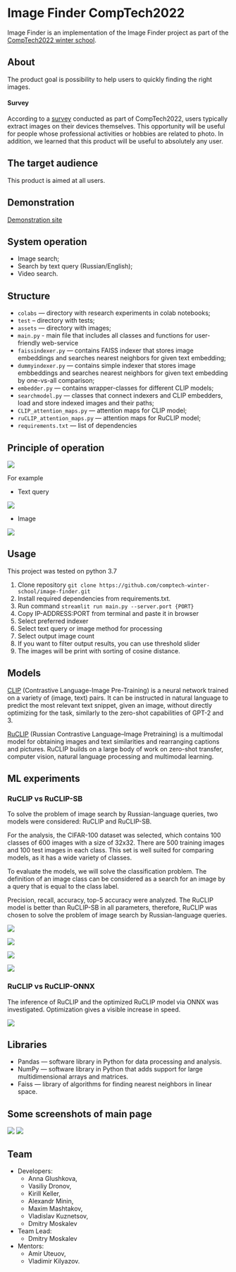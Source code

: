 # Image Finder CompTech2022

Image Finder is an implementation of the Image Finder project as part of the [CompTech2022 winter school](https://comptechschool.com/). 

## About 

The product goal is possibility to help users to quickly finding the right images. 

#### Survey

According to a [survey](https://forms.gle/HmXznGKsynYdRoZ78) conducted as part of CompTech2022, users typically extract images on their devices themselves. This opportunity will be useful for people whose professional activities or hobbies are related to photo. In addition, we learned that this product will be useful to absolutely any user.

## The target audience

This product is aimed at all users.

## Demonstration

[Demonstration site](http://84.201.160.26:8503/)

## System operation

* Image search;  
* Search by text query (Russian/English); 
* Video search. 

## Structure
* 	`colabs` — directory with research experiments in colab notebooks;  
*  `test` – directory with tests;
* 	`assets` — directory with images;
* 	`main.py` - main file that includes all classes and functions for user-friendly web-service
* 	`faissindexer.py` — contains FAISS indexer that stores image embeddings and searches nearest neighbors for given text embedding;
* 	`dummyindexer.py` — contains simple indexer that stores image embbeddings and searches nearest neighbors for given text embedding by one-vs-all comparison;
* 	`embedder.py` — contains wrapper-classes for different CLIP models;
*  `searchmodel.py` — classes that connect indexers and CLIP embedders, load and store indexed images and their paths;
*  `CLIP_attention_maps.py` — attention maps for CLIP model;
*  `ruCLIP_attention_maps.py` — attention maps for RuCLIP model;
*  `requirements.txt` — list of dependencies 

## Principle of operation  

![](https://github.com/comptech-winter-school/image-finder/blob/main/assets/Untitled%20Diagram.drawio1.drawio-4.png)

For example
* Text query

![](https://github.com/comptech-winter-school/image-finder/blob/main/assets/Untitled%20Diagram.drawio-2.png)

* Image

![](https://github.com/comptech-winter-school/image-finder/blob/main/assets/Untitled%20Diagram.drawio1.drawio-3.png) 

## Usage 

This project was tested on python 3.7
1. Clone repository `git clone https://github.com/comptech-winter-school/image-finder.git`
2. Install required dependencies from requirements.txt.
3. Run command `streamlit run main.py --server.port {PORT}`
4. Copy IP-ADDRESS:PORT from terminal and paste it in browser
5. Select preferred indexer
6. Select text query or image method for processing
7. Select output image count
8. If you want to filter output results, you can use threshold slider
9. The images will be print with sorting of cosine distance.

## Models

[CLIP](https://github.com/openai/CLIP) (Contrastive Language-Image Pre-Training) is a neural network trained on a variety of (image, text) pairs. It can be instructed in natural language to predict the most relevant text snippet, given an image, without directly optimizing for the task, similarly to the zero-shot capabilities of GPT-2 and 3.

[RuCLIP](https://github.com/sberbank-ai/ru-clip) (Russian Contrastive Language–Image Pretraining) is a multimodal model for obtaining images and text similarities and rearranging captions and pictures. RuCLIP builds on a large body of work on zero-shot transfer, computer vision, natural language processing and multimodal learning.

## ML experiments

### RuCLIP vs RuCLIP-SB

To solve the problem of image search by Russian-language queries, two models were considered: RuCLIP and RuCLIP-SB.

For the analysis, the CIFAR-100 dataset was selected, which contains 100 classes of 600 images with a size of 32x32. There are 500 training images and 100 test images in each class. This set is well suited for comparing models, as it has a wide variety of classes.

To evaluate the models, we will solve the classification problem. The definition of an image class can be considered as a search for an image by a query that is equal to the class label.

Precision, recall, accuracy, top-5 accuracy were analyzed. The RuCLIP model is better than RuCLIP-SB in all parameters, therefore, RuCLIP was chosen to solve the problem of image search by Russian-language queries.

![](https://github.com/comptech-winter-school/image-finder/blob/main/assets/RuClipVSRuClipSB.png)

![](https://github.com/comptech-winter-school/image-finder/blob/main/assets/Pre.png)

![](https://github.com/comptech-winter-school/image-finder/blob/main/assets/Recall.png)

![](https://github.com/comptech-winter-school/image-finder/blob/main/assets/Acc.png)

### RuCLIP vs RuCLIP-ONNX

The inference of RuCLIP and the optimized RuCLIP model via ONNX was investigated. Optimization gives a visible increase in speed.

![](https://github.com/comptech-winter-school/image-finder/blob/main/assets/Speed.png)

## Libraries 

* Pandas — software library in Python for data processing and analysis. 
* NumPy — software library in Python that adds support for large multidimensional arrays and matrices. 
* Faiss — library of algorithms for finding nearest neighbors in linear space. 

## Some screenshots of main page
![](https://github.com/comptech-winter-school/image-finder/blob/main/assets/streamlit_1.png)
![](https://github.com/comptech-winter-school/image-finder/blob/main/assets/streamlit_2.png)

## Team

* Developers: 
  * Anna Glushkova, 
  * Vasiliy Dronov, 
  * Kirill Keller, 
  * Alexandr Minin, 
  * Maxim Mashtakov, 
  * Vladislav Kuznetsov, 
  * Dmitry Moskalev
* Team Lead: 
  * Dmitry Moskalev
* Mentors:
  * Amir Uteuov, 
  * Vladimir Kilyazov.


